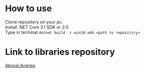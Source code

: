 # How to use
Clone repository on your pc.  
Install .NET Core 3.1 SDK or 2.0  
Type in terminal `dotnet build -r win10-x64 <path to repositiry>`  

# Link to libraries repository
[AbyssLibraries](https://github.com/calcq/AbyssLibraries)

